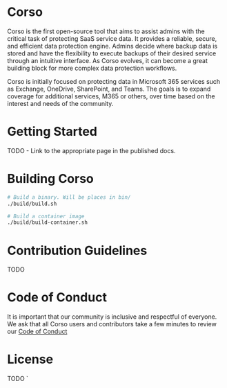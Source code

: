 # Corso

Corso is the first open-source tool that aims to assist admins with the
critical task of protecting SaaS service data. It provides a reliable, secure,
and efficient data protection engine. Admins decide where backup data is
stored and have the flexibility to execute backups of their desired service
through an intuitive interface. As Corso evolves, it can become a great
building block for more complex data protection workflows.

Corso is initially focused on protecting data in Microsoft 365 services such
as Exchange, OneDrive, SharePoint, and Teams. The goals is to expand coverage
for additional services, M365 or others, over time based on the interest and 
needs of the community.

# Getting Started

TODO - Link to the appropriate page in the published docs.

# Building Corso

```sh
# Build a binary. Will be places in bin/
./build/build.sh 

# Build a container image
./build/build-container.sh 
```

# Contribution Guidelines

TODO 

# Code of Conduct

It is important that our community is inclusive and respectful of everyone.
We ask that all Corso users and contributors take a few minutes to review our
[Code of Conduct](CODE_OF_CONDUCT.md)

# License

TODO
`
